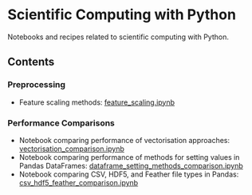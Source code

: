 # Scientific Computing with Python
Notebooks and recipes related to scientific computing with Python.

## Contents
### Preprocessing
- Feature scaling methods: [feature_scaling.ipynb](./preprocessing/feature_scaling.ipynb)

### Performance Comparisons
- Notebook comparing performance of vectorisation approaches: [vectorisation_comparison.ipynb](vectorisation_comparison.ipynb)
- Notebook comparing performance of methods for setting values in Pandas DataFrames: [dataframe_setting_methods_comparison.ipynb](dataframe_setting_methods_comparison.ipynb)
- Notebook comparing CSV, HDF5, and Feather file types in Pandas: [csv_hdf5_feather_comparison.ipynb](csv_hdf5_feather_comparison.ipynb)